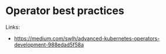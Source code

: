 # Operator best practices

Links:

- https://medium.com/swlh/advanced-kubernetes-operators-development-988edad5f58a
